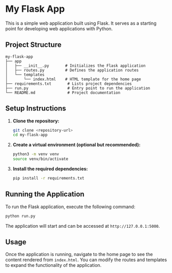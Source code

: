 # My Flask App

This is a simple web application built using Flask. It serves as a starting point for developing web applications with Python.

## Project Structure

```
my-flask-app
├── app
│   ├── __init__.py       # Initializes the Flask application
│   ├── routes.py         # Defines the application routes
│   └── templates
│       └── index.html    # HTML template for the home page
├── requirements.txt       # Lists project dependencies
├── run.py                 # Entry point to run the application
└── README.md              # Project documentation
```

## Setup Instructions

1. **Clone the repository:**
   ```bash
   git clone <repository-url>
   cd my-flask-app
   ```

2. **Create a virtual environment (optional but recommended):**
   ```bash
   python3 -m venv venv
   source venv/bin/activate
   ```

3. **Install the required dependencies:**
   ```bash
   pip install -r requirements.txt
   ```

## Running the Application

To run the Flask application, execute the following command:

```bash
python run.py
```

The application will start and can be accessed at `http://127.0.0.1:5000`.

## Usage

Once the application is running, navigate to the home page to see the content rendered from `index.html`. You can modify the routes and templates to expand the functionality of the application.